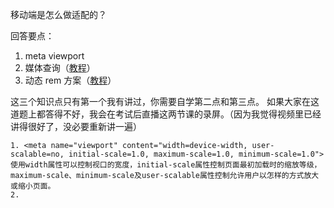移动端是怎么做适配的？

回答要点：

1. meta viewport
2. 媒体查询（[教程](https://xiedaimala.com/courses/003b1951-22af-4821-ad80-d2880c0074eb/tasks/f61cdba2-cea3-4da1-90b6-3f37bd8d6d5b)）
3. 动态 rem 方案（[教程](https://xiedaimala.com/courses/003b1951-22af-4821-ad80-d2880c0074eb/tasks/37a886be-169c-4a99-8bfb-1a993be8119d)）

这三个知识点只有第一个我有讲过，你需要自学第二点和第三点。
如果大家在这道题上都答得不好，我会在考试后直播这两节课的录屏。（因为我觉得视频里已经讲得很好了，没必要重新讲一遍）

```
1. <meta name="viewport" content="width=device-width, user-scalable=no, initial-scale=1.0, maximum-scale=1.0, minimum-scale=1.0">
使用width属性可以控制视口的宽度，initial-scale属性控制页面最初加载时的缩放等级，maximum-scale、minimum-scale及user-scalable属性控制允许用户以怎样的方式放大或缩小页面。
2. 
```

